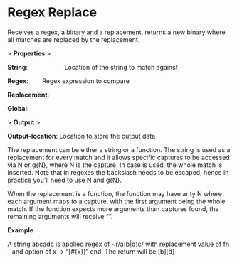 # Regex Replace

Receives a regex, a binary and a replacement, returns a new binary where all matches are replaced by the replacement.

&gt; **Properties**
&gt; 

**String**:                     Location of the string to match against

**Regex**:                     Regex expression to compare

**Replacement**:

**Global**:

&gt; **Output**
&gt; 

**Output-location**: Location to store the output data

The replacement can be either a string or a function. The string is used as a replacement for every match and it allows specific captures to be accessed via N or g{N}, where N is the capture. In case is used, the whole match is inserted. Note that in regexes the backslash needs to be escaped, hence in practice you’ll need to use N and g{N}.

When the replacement is a function, the function may have arity N where each argument maps to a capture, with the first argument being the whole match. If the function expects more arguments than captures found, the remaining arguments will receive “”.

**Example**

A string abcadc is applied regex of ~r/a(b|d)c/ with replacement value of fn _ and option of x -&gt; “[#{x}]” end. The return will be [b][d]